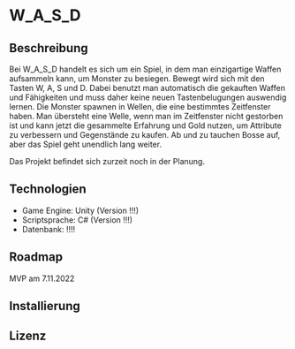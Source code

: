# W_A_S_D

## Beschreibung
Bei W_A_S_D handelt es sich um ein Spiel, in dem man einzigartige Waffen aufsammeln kann, um Monster zu besiegen. Bewegt wird sich mit den Tasten W, A, S und D. Dabei benutzt man automatisch die gekauften Waffen und Fähigkeiten und muss daher keine neuen Tastenbelugungen auswendig lernen. Die Monster spawnen in Wellen, die eine bestimmtes Zeitfenster haben. Man übersteht eine Welle, wenn man im Zeitfenster nicht gestorben ist und kann jetzt die gesammelte Erfahrung und Gold nutzen, um Attribute zu verbessern und Gegenstände zu kaufen. Ab und zu tauchen Bosse auf, aber das Spiel geht unendlich lang weiter.

Das Projekt befindet sich zurzeit noch in der Planung.

## Technologien
* Game Engine: Unity (Version !!!)
* Scriptsprache: C# (Version !!!)
* Datenbank: !!!!

## Roadmap
MVP am 7.11.2022

## Installierung

## Lizenz





